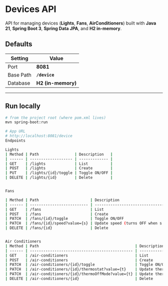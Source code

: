 # Devices API

API for managing devices (**Lights**, **Fans**, **AirConditioners**) built with **Java 21**, **Spring Boot 3**, **Spring Data JPA**, and **H2 in-memory**.

## Defaults

| Setting   | Value              |
|-----------|--------------------|
| Port      | **8081**           |
| Base Path | **`/device`**      |
| Database  | **H2 (in-memory)** |

---

## Run locally

```bash
# from the project root (where pom.xml lives)
mvn spring-boot:run

# App URL
# http://localhost:8081/device
Endpoints

Lights
| Method | Path                | Description   |
| ------ | ------------------- | ------------- |
| GET    | /lights             | List          |
| POST   | /lights             | Create        |
| PUT    | /lights/{id}/toggle | Toggle ON/OFF |
| DELETE | /lights/{id}        | Delete        |


Fans

| Method | Path                       | Description                         |
| ------ | -------------------------- | ----------------------------------- |
| GET    | /fans                      | List                                |
| POST   | /fans                      | Create                              |
| PATCH  | /fans/{id}/toggle          | Toggle ON/OFF                       |
| PATCH  | /fans/{id}/speed?value={s} | Update speed (turns OFF when s = 0) |
| DELETE | /fans/{id}                 | Delete                              |


Air Conditioners
| Method | Path                                           | Description                                                    |
| ------ | ---------------------------------------------- | -------------------------------------------------------------- |
| GET    | /air-conditioners                              | List                                                           |
| POST   | /air-conditioners                              | Create                                                         |
| PATCH  | /air-conditioners/{id}/toggle                  | Toggle ON/OFF                                                  |
| PATCH  | /air-conditioners/{id}/thermostat?value={t}    | Update thermostat (turns OFF when thermostat == thermoOffMode) |
| PATCH  | /air-conditioners/{id}/thermoOffMode?value={t} | Update thermoOffMode                                           |
| DELETE | /air-conditioners/{id}                         | Delete                                                         |
